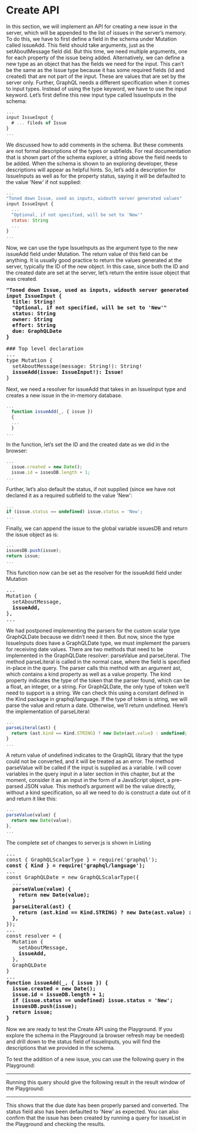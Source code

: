 # Create API 

In this section, we will implement an API for creating a new issue in the server, which will be appended to the list of issues in the server’s memory.
To do this, we have to first define a field in the schema under Mutation called issueAdd. This field should take arguments, just as the setAboutMessage field did. But this time, we need multiple arguments, one for each property of the issue being added. Alternatively, we can define a new type as an object that
has the fields we need for the input. This can’t be the same as the Issue type because it has some required fields (id and created) that are not part of the input. These are values that are set by the server only. Further, GraphQL needs a different specification when it comes to input types. Instead of using the type keyword, we
have to use the input keyword. Let’s first define this new input type called IssueInputs in the schema:

```js
...
input IssueInput {
  # ... fileds of Issue
}
...
```

We discussed how to add comments in the schema. But these comments are not formal descriptions of the types or subfields. For real documentation that is shown part of the schema explorer, a string above the field needs to be added. When the schema is shown to an exploring developer, these descriptions will appear as helpful hints. So, let’s add a description for IssueInputs as well as for the property status, saying it will be defaulted to the value 'New' if not supplied:
  
```js
...
"Toned down Issue, used as inputs, widouth server generated values"
input IssueInput {
  ...
  "Optional, if not specified, will be set to 'New'"
  status: String
  ...
}
...
```

Now, we can use the type IssueInputs as the argument type to the new issueAdd field under Mutation. The return value of this field can be anything. It is usually good practice to return the values generated at the server, typically the ID of the new object. In this case, since both the ID and the created date are set at the
server, let’s return the entire issue object that was created.

<pre>
<b>"Toned down Issue, used as inputs, widouth server generated values"
input IssueInput {
  title: String!
  "Optional, if not specified, will be set to 'New'"
  status: String
  owner: String
  effort: String
  due: GraphQLDate
}</b>

### Top level declaration
...
type Mutation {
  setAboutMessage(message: String!): String!
  <b>issueAdd(issue: IssueInput!): Issue!</b>
}
</pre>

Next, we need a resolver for issueAdd that takes in an IssueInput type and creates a new issue in the in-memory database.

```js
...
  function issueAdd(_, { issue })
  {
  ...
  }
...
```

In the function, let’s set the ID and the created date as we did in the browser:

```js
...
  issue.created = new Date();
  issue.id = issesDB.length + 1;
...
```

Further, let’s also default the status, if not supplied (since we have not declared it as a required subfield to the value 'New':

```js
...
if (issue.status == undefined) issue.status = 'New'; 
...
```

Finally, we can append the issue to the global variable issuesDB and return the issue object as is:

```js
...
issuesDB.push(issue);
return issue;
...
```

This function now can be set as the resolver for the issueAdd field under Mutation

<pre>
...
Mutation {
  setAboutMessage,
  <b>issueAdd,</b>
},
...
</pre>

We had postponed implementing the parsers for the custom scalar type GraphQLDate because we didn’t need it then. But now, since the type IssueInputs does have a GraphQLDate type, we must implement the parsers for receiving date values. There are two methods that need to be implemented in the GraphQLDate resolver: parseValue and parseLiteral.
The method parseLiteral is called in the normal case, where the field is specified in-place in the query. The parser calls this method with an argument ast, which contains a kind property as well as a value property. The kind property indicates the type of the token that the parser found, which can be a float, an integer, or a string. For GraphQLDate, the only type of token we’ll need to support is a string. We can check this using a constant defined in the Kind package in graphql/language. If the type of token is string, we will parse the value and return a date. Otherwise, we’ll return undefined. Here’s the implementation of parseLiteral:

```js
...
parseLiteral(ast) {
  return (ast.kind == Kind.STRING) ? new Date(ast.value) : undefined;
}
...
```

A return value of undefined indicates to the GraphQL library that the type could not be converted, and it will be treated as an error. 
The method parseValue will be called if the input is supplied as a variable. I will cover variables in the query input in a later section in this chapter, but at the moment, consider it as an input in the form of a JavaScript object, a pre-parsed JSON value. This method’s argument will be the value directly, without a kind
specification, so all we need to do is construct a date out of it and return it like this:

```js
...
parseValue(value) {
  return new Date(value);
},
...
```

The complete set of changes to server.js is shown in Listing

<pre>
...
const { GraphQLScalarType } = require('graphql');
<b>const { Kind } = require('graphql/language');</b>
...
const GraphQLDate = new GraphQLScalarType({
  ...
  <b>parseValue(value) {
    return new Date(value);
  }
  parseLiteral(ast) {
    return (ast.kind == Kind.STRING) ? new Date(ast.value) : undefined;
  },</b>
});
...
const resolver = {
  Mutation {
    setAboutMessage,
  <b>  issueAdd,</b>
  },
  GraphQLDate
}
...
<b>function issueAdd(_, { issue }) {
  issue.created = new Date();
  issue.id = issueDB.length + 1;
  if (issue.status == undefined) issue.status = 'New';
  issuesDB.push(issue);
  return issue;
}</b>
</pre>

Now we are ready to test the Create API using the Playground. If you explore the schema in the Playground (a browser refresh may be needed) and drill down to the status field of IssueInputs, you will find the descriptions that we provided in the schema. 



To test the addition of a new issue, you can use the following query in the Playground:
<hr>

Running this query should give the following result in the result window of the Playground:
<hr>

This shows that the due date has been properly parsed and converted. The status field also has been defaulted to 'New' as expected. You can also confirm that the issue has been created by running a query for issueList in the Playground and checking the results.
